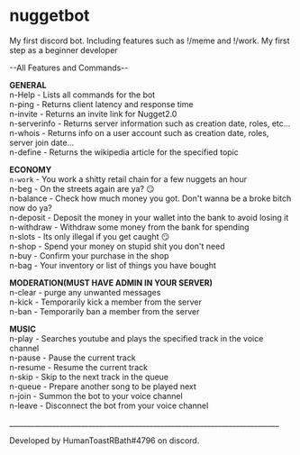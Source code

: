 # nuggetbot<br/>
My first discord bot. Including features such as !/meme and !/work. My first step as a beginner developer<br/>

--All Features and Commands--<br/>

**GENERAL**<br/>
n-Help  - Lists all commands for the bot<br/>
n-ping - Returns client latency and response time<br/>
n-invite - Returns an invite link for Nugget2.0<br/>
n-serverinfo - Returns server information such as creation date, roles, etc...<br/>
n-whois - Returns info on a user account such as creation date, roles, server join date...<br/>
n-define - Returns the wikipedia article for the specified topic<br/>

**ECONOMY**<br/>
```n-work``` - You work a shitty retail chain for a few nuggets an hour<br/>
n-beg - On the streets again are ya? :smirk:<br/>
n-balance - Check how much money you got. Don't wanna be a broke bitch now do ya?<br/>
n-deposit - Deposit the money in your wallet into the bank to avoid losing it<br/>
n-withdraw - Withdraw some money from the bank for spending<br/>
n-slots - Its only illegal if you get caught :smirk:<br/>
n-shop - Spend your money on stupid shit you don't need<br/>
n-buy - Confirm your purchase in the shop<br/>
n-bag - Your inventory or list of things you have bought<br/>

**MODERATION(MUST HAVE ADMIN IN YOUR SERVER)**<br/>
n-clear - purge any unwanted messages<br/>
n-kick - Temporarily kick a member from the server<br/>
n-ban - Temporarily ban a member from the server<br/>

**MUSIC**<br/>
n-play - Searches youtube and plays the specified track in the voice channel<br/>
n-pause - Pause the current track<br/>
n-resume - Resume the current track<br/>
n-skip - Skip to the next track in the queue<br/>
n-queue - Prepare another song to be played next<br/>
n-join - Summon the bot to your voice channel<br/>
n-leave - Disconnect the bot from your voice channel<br/>

___________________________________________________________________________<br/>

Developed by HumanToastRBath#4796 on discord. <br/>
